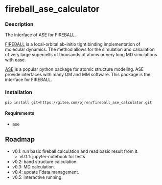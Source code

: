# fireball_ase_calculator

### Description
The interface of ASE for FIREBALL.  

[FIREBALL](https://sites.google.com/site/fireballofficialsite/) is a local-orbital ab-initio tight binding implementation of  molecular dynamics. The method allows for the simulation and calculation of very large supercells of thousands of atoms or very long MD  simulations with ease.

[ASE](https://wiki.fysik.dtu.dk/ase/index.html) is a popular python package for atomic structure modeling. ASE provide interfaces with many QM and MM software. This package is the interface for FIREBALL. 

### Installation

`pip install git+https://gitee.com/pjren/fireball_ase_calculator.git`

#### Requirements
* ase

## Roadmap

* v0.1: run basic fireball calculation and read basic result from it.
  * v0.1.1: jupyter-notebook for tests
* v0.2: band structure calculation.
* v0.3: MD calculation.
* v0.4: update Fdata management.
* v0.5: interactive running.